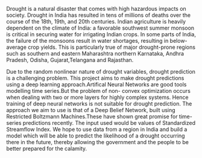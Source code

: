 Drought is a natural disaster that comes with high hazardous impacts on society. Drought in India has resulted in tens of millions of deaths over the course of the 18th, 19th, and 20th centuries. Indian agriculture is heavily dependent on the climate of India: a favorable southwest summer monsoon is critical in securing water for irrigating Indian crops. In some parts of India, the failure of the monsoons result in water shortages, resulting in below-average crop yields. This is particularly true of major drought-prone regions such as southern and eastern Maharashtra northern Karnataka, Andhra Pradesh, Odisha, Gujarat,Telangana and Rajasthan.

Due to the random nonlinear nature of drought variables, drought prediction is a challenging problem. This project aims to make drought predictions using a deep learning approach.Artifical Neural Networks are good tools modelling time series.But the problem of non- convex optimization occurs when dealing with two or more layers for highly complex systems. Hence training of deep neural networks is not suitable for drought prediction. The approach we aim to use is that of a Deep Belief Network, built using Restricted Boltzmann Machines.These have shown great promise for time-series predictions recently. The input used would be values of Standardized Streamflow Index. 
We hope to use data from a region in India and build a model which will be able to predict the likelihood of a drought occurring there in the future, thereby allowing the government and the people to be better prepared for the calamity.
